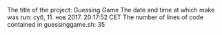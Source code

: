 The title of the project: 
 Guessing Game
The date and time at which make was run:
суб, 11. нов 2017.  20:17:52 CET
The number of lines of code contained in guessinggame.sh:
35
